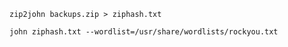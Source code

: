
`zip2john backups.zip > ziphash.txt`

`john ziphash.txt --wordlist=/usr/share/wordlists/rockyou.txt`

